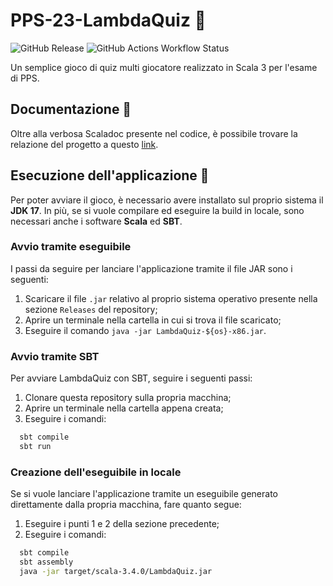 # PPS-23-LambdaQuiz 🧩

![GitHub Release](https://img.shields.io/github/v/release/marcochiavaroliunibo/PPS-23-LambdaQuiz?display_name=release)
![GitHub Actions Workflow Status](https://img.shields.io/github/actions/workflow/status/marcochiavaroliunibo/PPS-23-LambdaQuiz/lambdaquiz-ci.yml?branch=main&label=code%20quality%20%2B%20tests)

Un semplice gioco di quiz multi giocatore realizzato in Scala 3 per l'esame di PPS.

## Documentazione 📑

Oltre alla verbosa Scaladoc presente nel codice, è possibile trovare la relazione del progetto a questo
[link](https://marcochiavaroliunibo.github.io/PPS-23-LambdaQuiz).

## Esecuzione dell'applicazione 🚀

Per poter avviare il gioco, è necessario avere installato sul proprio sistema il **JDK 17**.
In più, se si vuole compilare ed eseguire la build in locale, sono necessari anche i software **Scala** ed **SBT**.

### Avvio tramite eseguibile

I passi da seguire per lanciare l'applicazione tramite il file JAR sono i seguenti:

1. Scaricare il file `.jar` relativo al proprio sistema operativo presente nella sezione `Releases` del repository;
2. Aprire un terminale nella cartella in cui si trova il file scaricato;
3. Eseguire il comando `java -jar LambdaQuiz-${os}-x86.jar`.

### Avvio tramite SBT

Per avviare LambdaQuiz con SBT, seguire i seguenti passi:

1. Clonare questa repository sulla propria macchina;
2. Aprire un terminale nella cartella appena creata;
3. Eseguire i comandi:

```bash
  sbt compile
  sbt run
```

### Creazione dell'eseguibile in locale

Se si vuole lanciare l'applicazione tramite un eseguibile generato direttamente dalla propria macchina, fare quanto
segue:

1. Eseguire i punti 1 e 2 della sezione precedente;
2. Eseguire i comandi:

```bash
  sbt compile
  sbt assembly
  java -jar target/scala-3.4.0/LambdaQuiz.jar
```

